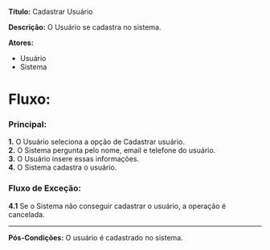 **Título:** Cadastrar Usuário  

**Descrição:** O Usuário se cadastra no sistema.  

**Atores:**  
- Usuário  
- Sistema  

# **__Fluxo:__**  
### **Principal:**  
**1.** O Usuário seleciona a opção de Cadastrar usuário.  
**2.** O Sistema pergunta pelo nome, email e telefone do usuário.  
**3.** O Usuário insere essas informações.  
**4.** O Sistema cadastra o usuário.  

### **Fluxo de Exceção:**  
**4.1** Se o Sistema não conseguir cadastrar o usuário, a operação é cancelada.  

---
**Pós-Condições:** O usuário é cadastrado no sistema.
